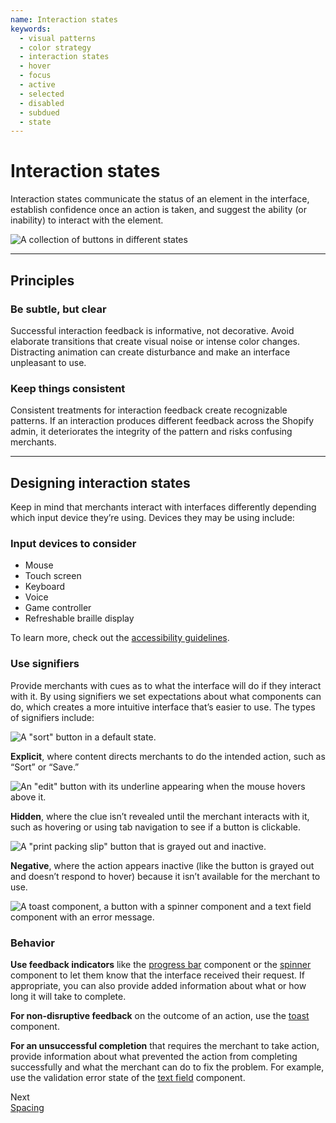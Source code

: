 ```yaml
---
name: Interaction states
keywords:
  - visual patterns
  - color strategy
  - interaction states
  - hover
  - focus
  - active
  - selected
  - disabled
  - subdued
  - state
---
```


# Interaction states

Interaction states communicate the status of an element in the interface, establish confidence once an action is taken, and suggest the ability (or inability) to interact with the element.

<!-- showcasecontent -->

![A collection of buttons in different states](/public_images/design/interaction-states/interaction-states-intro@2x.png)

<!-- end -->

---

## Principles

<!-- keywords: interaction states guidelines, interaction states principles, be subtle but obvious, be consistent -->

### Be subtle, but clear

Successful interaction feedback is informative, not decorative. Avoid elaborate transitions that create visual noise or intense color changes. Distracting animation can create disturbance and make an interface unpleasant to use.

### Keep things consistent

Consistent treatments for interaction feedback create recognizable patterns. If an interaction produces different feedback across the Shopify admin, it deteriorates the integrity of the pattern and risks confusing merchants.

---

## Designing interaction states

<!-- keywords: interaction states use cases, where to use interaction states, signifiers, affordance, a11y, accessibility, behavior  -->

Keep in mind that merchants interact with interfaces differently depending which input device they’re using. Devices they may be using include:

### Input devices to consider

- Mouse
- Touch screen
- Keyboard
- Voice
- Game controller
- Refreshable braille display

To learn more, check out the [accessibility guidelines](/patterns-and-guides/accessibility).

### Use signifiers

Provide merchants with cues as to what the interface will do if they interact with it. By using signifiers we set expectations about what components can do, which creates a more intuitive interface that’s easier to use. The types of signifiers include:

<!-- centeredcontent -->

![A "sort" button in a default state.](/public_images/design/interaction-states/interaction-states-explicit@2x.png)

**Explicit**, where content directs merchants to do the intended action, such as “Sort” or “Save.”

<!-- end -->

<!-- centeredcontent -->

![An "edit" button with its underline appearing when the mouse hovers above it.](/public_images/design/interaction-states/interaction-states-hidden@2x.png)

**Hidden**, where the clue isn’t revealed until the merchant interacts with it, such as hovering or using tab navigation to see if a button is clickable.

<!-- end -->

<!-- centeredcontent -->

![A "print packing slip" button that is grayed out and inactive.](/public_images/design/interaction-states/interaction-states-negative@2x.png)

**Negative**, where the action appears inactive (like the button is grayed out and doesn’t respond to hover) because it isn’t available for the merchant to use.

<!-- end -->

<!-- showcasecontent -->

![A toast component, a button with a spinner component and a text field component with an error message.](/public_images/design/interaction-states/interaction-states-behavior@2x.png)

### Behavior

**Use feedback indicators** like the [progress bar](https://polaris.shopify.com/components/feedback-indicators/progress-bar) component or the [spinner](https://polaris.shopify.com/components/feedback-indicators/spinner) component to let them know that the interface received their request. If appropriate, you can also provide added information about what or how long it will take to complete.

**For non-disruptive feedback** on the outcome of an action, use the [toast](https://polaris.shopify.com/components/feedback-indicators/toast) component.

**For an unsuccessful completion** that requires the merchant to take action, provide information about what prevented the action from completing successfully and what the merchant can do to fix the problem. For example, use the validation error state of the [text field](https://polaris.shopify.com/components/forms/text-field) component.

<!-- end -->

<div class="NextPage">
Next<br/>
<a href="/design/spacing#navigation">Spacing</a>
</div>
